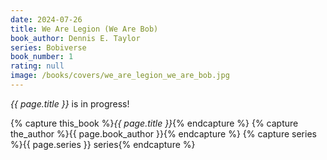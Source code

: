 ```yaml
---
date: 2024-07-26
title: We Are Legion (We Are Bob)
book_author: Dennis E. Taylor
series: Bobiverse
book_number: 1
rating: null
image: /books/covers/we_are_legion_we_are_bob.jpg
---
```


<cite class="book-title">{{ page.title }}</cite> is in progress!

{% capture this_book %}<cite class="book-title">{{ page.title }}</cite>{% endcapture %}
{% capture the_author %}<span class="author-name">{{ page.book_author }}</span>{% endcapture %}
{% capture series %}<span class="book-series">{{ page.series }}</span> series{% endcapture %}
